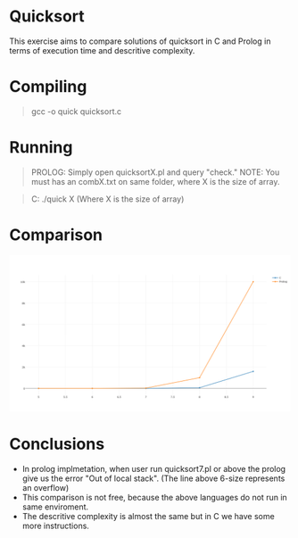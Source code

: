 # Quicksort
This exercise aims to compare solutions of quicksort in C and Prolog in terms of execution time and descritive complexity.

# Compiling
> gcc -o quick quicksort.c

# Running
> PROLOG: Simply open quicksortX.pl and query "check." NOTE: You must has an combX.txt on same folder, where X is the size of array.

> C: ./quick X (Where X is the size of array)

# Comparison
![plot](/newplot.png)

# Conclusions
* In prolog implmetation, when user run quicksort7.pl or above the prolog give us the error "Out of local stack". (The line above 6-size represents an overflow)
* This comparison is not free, because the above languages do not run in same enviroment.
* The descritive complexity is almost the same but in C we have some more instructions.

